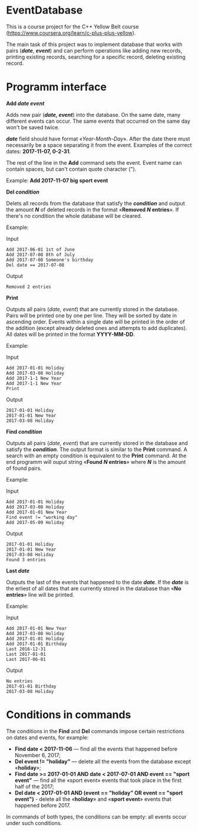 # EventDatabase

This is a course project for the C++ Yellow Belt course (https://www.coursera.org/learn/c-plus-plus-yellow).

The main task of this project was to implement database that works with pairs (**_date_**, **_event_**) and can perform operations like adding new records, printing existing records, searching for a specific record, deleting existing record.

# Programm interface

**Add _date event_**

Adds new pair (**_date, event_**) into the database. On the same date, many different events can occur. The same events that occurred on the same day won't be saved twice.

**_date_** field should have format «_Year-Month-Day_». After the date there must necessarily be a space separating it from the event. Examples of the correct dates: **2017-11-07, 0-2-31**.

The rest of the line in the **Add** command sets the event. Event name can contain spaces, but can't contain quote character (").

Example: **Add 2017-11-07 big sport event**

**Del _condition_**

Delets all records from the database that satisfy the **_condition_** and output the amount **_N_** of deleted records in the format «**Removed _N_ entries**». If there's no condition the whole database will be cleared.

Example:

Input
```
Add 2017-06-01 1st of June
Add 2017-07-08 8th of July
Add 2017-07-08 Someone's birthday
Del date == 2017-07-08
```

Output
```
Removed 2 entries
```
**Print**

Outputs all pairs (_date, event_) that are currently stored in the database. Pairs will be printed one by one per line. They will be sorted by date in ascending order. Events within a single date will be printed in the order of the addition (except already deleted ones and attempts to add duplicates). All dates will be printed in the format **YYYY-MM-DD**.

Example:

Input
```
Add 2017-01-01 Holiday
Add 2017-03-08 Holiday
Add 2017-1-1 New Year
Add 2017-1-1 New Year
Print
```

Output
```
2017-01-01 Holiday
2017-01-01 New Year
2017-03-08 Holiday
```

**Find _condition_**

Outputs all pairs (_date, event_) that are currently stored in the database and satisfy the **_condition_**. The output format is similar to the **Print** command. A search with an empty condition is equivalent to the **Print** command. At the end programm will ouput string «**Found _N_ entries**» where **_N_** is the amount of found pairs.

Example:

Input
```
Add 2017-01-01 Holiday
Add 2017-03-08 Holiday
Add 2017-01-01 New Year
Find event != "working day"
Add 2017-05-09 Holiday
```

Output
```
2017-01-01 Holiday
2017-01-01 New Year
2017-03-08 Holiday
Found 3 entries
```

**Last _date_**

Outputs the last of the events that happened to the date **_date_**. If the **_date_** is the erliest of all dates that are currently stored in the database than «**No entries**» line will be printed.

Example:

Input
```
Add 2017-01-01 New Year
Add 2017-03-08 Holiday
Add 2017-01-01 Holiday
Add 2017-01-01 Birthday
Last 2016-12-31
Last 2017-01-01
Last 2017-06-01
```

Output
```
No entries
2017-01-01 Birthday
2017-03-08 Holiday
```

# Conditions in commands

The conditions in the **Find** and **Del** commands impose certain restrictions on dates and events, for example:

- **Find date < 2017-11-06** — find all the events that happened before November 6, 2017;
- **Del event != "holiday"** — delete all the events from the database except «**holiday**»;
- **Find date >= 2017-01-01 AND date < 2017-07-01 AND event == "sport event"** — find all the «sport event» events that took place in the first half of the 2017;
- **Del date < 2017-01-01 AND (event == "holiday" OR event == "sport event")** - delete all the «**holiday**» and «**sport event**» events that happened before 2017.

In commands of both types, the conditions can be empty: all events occur under such conditions.

